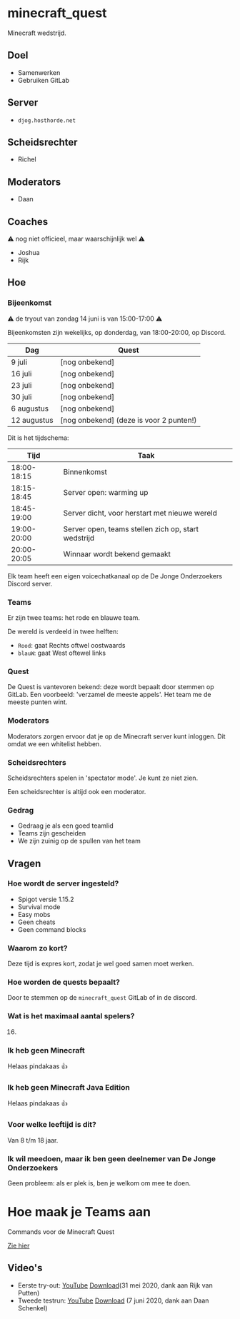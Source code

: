 # minecraft_quest

Minecraft wedstrijd.

## Doel

 * Samenwerken
 * Gebruiken GitLab

## Server

 * `djog.hosthorde.net`

## Scheidsrechter

 * Richel

## Moderators

 * Daan

## Coaches

:warning: nog niet officieel, maar waarschijnlijk wel :warning:

 * Joshua
 * Rijk

## Hoe

### Bijeenkomst

:warning: de tryout van zondag 14 juni is van 15:00-17:00 :warning:

Bijeenkomsten zijn wekelijks, op donderdag, van 18:00-20:00, op Discord.

Dag        |Quest
-----------|---------------------------
9 juli     |[nog onbekend]
16 juli    |[nog onbekend]
23 juli    |[nog onbekend]
30 juli    |[nog onbekend]
6 augustus |[nog onbekend]
12 augustus|[nog onbekend] (deze is voor 2 punten!)

Dit is het tijdschema:

Tijd       |Taak
-----------|---------------------------
18:00-18:15|Binnenkomst
18:15-18:45|Server open: warming up
18:45-19:00|Server dicht, voor herstart met nieuwe wereld
19:00-20:00|Server open, teams stellen zich op, start wedstrijd
20:00-20:05|Winnaar wordt bekend gemaakt

Elk team heeft een eigen voicechatkanaal op de De Jonge Onderzoekers
Discord server.

### Teams

Er zijn twee teams: het rode en blauwe team. 

De wereld is verdeeld in twee helften:

 * `Rood`: gaat Rechts oftwel oostwaards
 * `blauW`: gaat West oftewel links

### Quest

De Quest is vantevoren bekend: deze wordt bepaalt door stemmen op GitLab.
Een voorbeeld: 'verzamel de meeste appels'.
Het team me de meeste punten wint.

### Moderators

Moderators zorgen ervoor dat je op de Minecraft server kunt inloggen.
Dit omdat we een whitelist hebben.

### Scheidsrechters

Scheidsrechters spelen in 'spectator mode'. 
Je kunt ze niet zien.

Een scheidsrechter is altijd ook een moderator.

### Gedrag

 * Gedraag je als een goed teamlid
 * Teams zijn gescheiden
 * We zijn zuinig op de spullen van het team

## Vragen

### Hoe wordt de server ingesteld?

 * Spigot versie 1.15.2
 * Survival mode
 * Easy mobs
 * Geen cheats
 * Geen command blocks

### Waarom zo kort?

Deze tijd is expres kort, zodat je wel goed samen moet werken.

### Hoe worden de quests bepaalt?

Door te stemmen op de `minecraft_quest` GitLab of in de discord.

### Wat is het maximaal aantal spelers?

16.

### Ik heb geen Minecraft

Helaas pindakaas :+1:

### Ik heb geen Minecraft Java Edition

Helaas pindakaas :+1:

### Voor welke leeftijd is dit?

Van 8 t/m 18 jaar.

### Ik wil meedoen, maar ik ben geen deelnemer van De Jonge Onderzoekers

Geen probleem: als er plek is, ben je welkom om mee te doen.

# Hoe maak je Teams aan

Commands voor de Minecraft Quest

[Zie hier](https://github.com/djog/MCQuest_Datapack)

## Video's

 * Eerste try-out: [YouTube](https://youtu.be/xq_MknF9lyY) [Download](http://richelbilderbeek.nl/minecraft_quest_20200531.mp4 )(31 mei 2020, dank aan Rijk van Putten)
 * Tweede testrun: [YouTube](https://youtu.be/8OzPmMhnrKQ) [Download](http://richelbilderbeek.nl/minecraft_quest_20200607.mp4) (7 juni 2020, dank aan Daan Schenkel)

